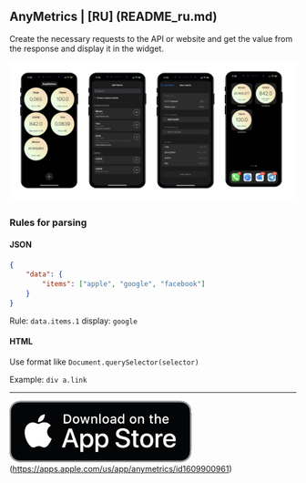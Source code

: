 ## AnyMetrics | [RU] (README_ru.md)

Create the necessary requests to the API or website and get the value from the response and display it in the widget.

![Preview](preview.png)

### Rules for parsing

#### JSON


``` json
{
	"data": {
		"items": ["apple", "google", "facebook"]
	}
}
```

Rule: `data.items.1` display: `google`


#### HTML

Use format like `Document.querySelector(selector)`

Example: `div a.link`


______

![AppStore](appstore.png)(https://apps.apple.com/us/app/anymetrics/id1609900961)